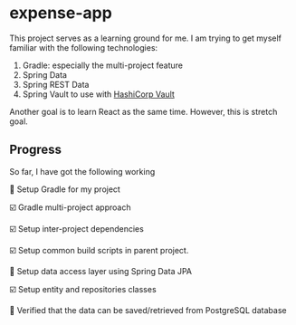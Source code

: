 # expense-app
This project serves as a learning ground for me. I am trying to get myself familiar with the following technologies:

1. Gradle: especially the multi-project feature
2. Spring Data
3. Spring REST Data
4. Spring Vault to use with [HashiCorp Vault](https://www.vaultproject.io/)

Another goal is to learn React as the same time. However, this is  stretch goal. 

## Progress
So far, I have got the following working

:black_square_button: Setup Gradle for my project

  :ballot_box_with_check: Gradle multi-project approach

  :ballot_box_with_check: Setup inter-project dependencies

  :ballot_box_with_check: Setup common build scripts in parent project.

:black_square_button: Setup data access layer using Spring Data JPA

  :ballot_box_with_check: Setup entity and repositories classes
  
  :black_square_button: Verified that the data can be saved/retrieved from PostgreSQL database 